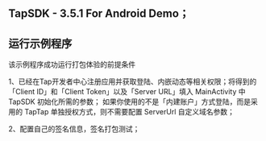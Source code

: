 ## TapSDK - 3.5.1 For Android Demo；

## 运行示例程序

该示例程序成功运行打包体验的前提条件

1、已经在Tap开发者中心注册应用并获取登陆、内嵌动态等相关权限；将得到的「Client ID」和「Client Token」以及「Server URL」填入 MainActivity 中 TapSDK 初始化所需的参数；
如果你使用的不是「内建账户」方式登陆，而是采用的 TapTap 单独授权方式，则不需要配置 ServerUrl 自定义域名参数；

2、配置自己的签名信息，签名打包测试；